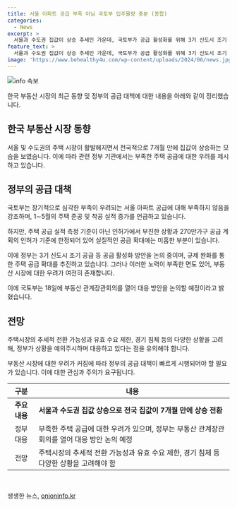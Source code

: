 ```yaml
---
title: 서울 아파트 공급 부족 아님 국토부 입주물량 충분 (종합)
categories:
  - News
excerpt: >
  서울과 수도권 집값이 상승 추세인 가운데, 국토부가 공급 활성화를 위해 3기 신도시 조기 공급 등의 방안을 내놓을 것으로 전망된다. 국토부는 아파트 준공과 착공이 늘어나고 있어 공급 여건이 개선되고 있다고 강조하며, 이에 따라 추가적인 공급이 이뤄질 수 있도록 지원을 강화할 예정이라고 밝혔다. 그러나 실제 주택 공급을 나타내는 인허가는 줄어들고 있어, 지금 집을 사야 한다는 실수요자들의 심리를 자극하고 있다. 지난해 공급대책에 이어 올해도 규제 완화를 통한 공급 확대를 추진하고 있으나, 이에 대한 성과가 제대로 나타나지 않는 상황이어서 국토부의 대응 수위가 지적되고 있다.
feature_text: >
  서울과 수도권 집값이 상승 추세인 가운데, 국토부가 공급 활성화를 위해 3기 신도시 조기 공급 등의 방안을 내놓을 것으로 전망된다. 국토부는 아파트 준공과 착공이 늘어나고 있어 공급 여건이 개선되고 있다고 강조하며, 이에 따라 추가적인 공급이 이뤄질 수 있도록 지원을 강화할 예정이라고 밝혔다. 그러나 실제 주택 공급을 나타내는 인허가는 줄어들고 있어, 지금 집을 사야 한다는 실수요자들의 심리를 자극하고 있다. 지난해 공급대책에 이어 올해도 규제 완화를 통한 공급 확대를 추진하고 있으나, 이에 대한 성과가 제대로 나타나지 않는 상황이어서 국토부의 대응 수위가 지적되고 있다.
image: 'https://www.behealthy4u.com/wp-content/uploads/2024/06/news.jpg'
---
```


<p><img src="https://www.behealthy4u.com/wp-content/uploads/2024/06/news.jpg" alt="info 속보" /></p>

<p data-ke-size="size16">한국 부동산 시장의 최근 동향 및 정부의 공급 대책에 대한 내용을 아래와 같이 정리했습니다.</p>

<h2 data-ke-size="size26">한국 부동산 시장 동향</h2>

<p data-ke-size="size16">서울 및 수도권의 주택 시장이 활발해지면서 전국적으로 7개월 만에 집값이 상승하는 모습을 보였습니다. 이에 따라 관련 정부 기관에서는 부족한 주택 공급에 대한 우려를 제시하고 있습니다.</p>

<h2 data-ke-size="size26">정부의 공급 대책</h2>

<p data-ke-size="size16">국토부는 장기적으로 심각한 부족이 우려되는 서울 아파트 공급에 대해 부족하지 않음을 강조하며, 1∼5월의 주택 준공 및 착공 실적 증가를 언급하고 있습니다.</p>

<p data-ke-size="size16">하지만, 주택 공급 실적 측정 기준이 아닌 인허가에서 부진한 상황과 270만가구 공급 계획의 인허가 기준에 한정되어 있어 실질적인 공급 확대에는 미흡한 부분이 있습니다.</p>

<p data-ke-size="size16">이에 정부는 3기 신도시 조기 공급 등 공급 활성화 방안을 논의 중이며, 규제 완화를 통한 주택 공급 확대를 추진하고 있습니다. 그러나 이러한 노력이 부족한 면도 있어, 부동산 시장에 대한 우려가 여전히 존재합니다.</p>

<p data-ke-size="size16">이에 국토부는 18일에 부동산 관계장관회의를 열어 대응 방안을 논의할 예정이라고 밝혔습니다.</p>

<h2 data-ke-size="size26">전망</h2>

<p data-ke-size="size16">주택시장의 추세적 전환 가능성과 유효 수요 제한, 경기 침체 등의 다양한 상황을 고려해, 정부가 상황을 예의주시하며 대응하고 있다는 점을 유의해야 합니다.</p>

<p data-ke-size="size16">부동산 시장에 대한 우려가 커짐에 따라 정부의 공급 대책이 빠르게 시행되어야 할 필요가 있습니다. 이에 대한 관심과 주의가 요구됩니다.</p>

<table>
    <thead>
        <tr>
            <th style="text-align: center;">구분</th>
            <th style="text-align: center;">내용</th>
        </tr>
    </thead>
    <tbody>
        <tr>
            <td style="text-align: center;"><b>주요 내용</b></td>
            <td><b>서울과 수도권 집값 상승으로 전국 집값이 7개월 만에 상승 전환</b></td>
        </tr>
        <tr>
            <td style="text-align: center;">정부 대응</td>
            <td>부족한 주택 공급에 대한 우려가 있으며, 정부는 부동산 관계장관회의를 열어 대응 방안 논의 예정</td>
        </tr>
        <tr>
            <td style="text-align: center;">전망</td>
            <td>주택시장의 추세적 전환 가능성과 유효 수요 제한, 경기 침체 등 다양한 상황을 고려해야 함</td>
        </tr>
    </tbody>
</table>

<p data-ke-size="size16">&nbsp;</p>
생생한 뉴스, <a href="https://onioninfo.kr" rel="dofollow">onioninfo.kr</a>


